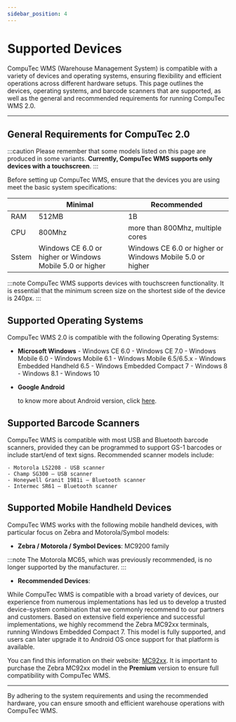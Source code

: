 ```yaml
---
sidebar_position: 4
---
```


# Supported Devices

CompuTec WMS (Warehouse Management System) is compatible with a variety of devices and operating systems, ensuring flexibility and efficient operations across different hardware setups. This page outlines the devices, operating systems, and barcode scanners that are supported, as well as the general and recommended requirements for running CompuTec WMS 2.0.

---

## General Requirements for CompuTec 2.0

:::caution
    Please remember that some models listed on this page are produced in some variants. **Currently, CompuTec WMS supports only devices with a touchscreen**.
:::

Before setting up CompuTec WMS, ensure that the devices you are using meet the basic system specifications:

|       | Minimal                                                  | Recommended                                              |
|-------|----------------------------------------------------------|----------------------------------------------------------|
| RAM   | 512MB                                                    | 1B                                                       |
| CPU   | 800Mhz                                                   | more than 800Mhz, multiple cores                         |
| Sstem | Windows CE 6.0 or higher or Windows Mobile 5.0 or higher | Windows CE 6.0 or higher or Windows Mobile 5.0 or higher |

:::note
CompuTec WMS supports devices with touchscreen functionality. It is essential that the minimum screen size on the shortest side of the device is 240px.
:::

## Supported Operating Systems

CompuTec WMS 2.0 is compatible with the following Operating Systems:

- **Microsoft Windows**
        - Windows CE 6.0
        - Windows CE 7.0
        - Windows Mobile 6.0
        - Windows Mobile 6.1
        - Windows Mobile 6.5/6.5.x
        - Windows Embedded Handheld 6.5
        - Windows Embedded Compact 7
        - Windows 8
        - Windows 8.1
        - Windows 10

- **Google Android**

    to know more about Android version, click [here](./computec-wms-android-version.md).

## Supported Barcode Scanners

CompuTec WMS is compatible with most USB and Bluetooth barcode scanners, provided they can be programmed to support GS-1 barcodes or include start/end of text signs. Recommended scanner models include:

    - Motorola LS2208 - USB scanner
    - Champ SG300 – USB scanner
    - Honeywell Granit 1981i – Bluetooth scanner
    - Intermec SR61 – Bluetooth scanner

## Supported Mobile Handheld Devices

CompuTec WMS works with the following mobile handheld devices, with particular focus on Zebra and Motorola/Symbol models:

- **Zebra / Motorola / Symbol Devices**:
        MC9200 family

:::note
The Motorola MC65, which was previously recommended, is no longer supported by the manufacturer.
:::

- **Recommended Devices**:

While CompuTec WMS is compatible with a broad variety of devices, our experience from numerous implementations has led us to develop a trusted device-system combination that we commonly recommend to our partners and customers. Based on extensive field experience and successful implementations, we highly recommend the Zebra MC92xx terminals, running Windows Embedded Compact 7. This model is fully supported, and users can later upgrade it to Android OS once support for that platform is available.

You can find this information on their website: [MC92xx](https://www.zebra.com/content/dam/zebra_new_ia/en-us/solutions-verticals/product/Mobile_Computers/Hand-Held%20Computers/MC9200%20Mobile%20Computer/fact-sheet/mc9200-os-upgrade-fact-sheet-en-0815.pdf). It is important to purchase the Zebra MC92xx model in the **Premium** version to ensure full compatibility with CompuTec WMS.

---
By adhering to the system requirements and using the recommended hardware, you can ensure smooth and efficient warehouse operations with CompuTec WMS.
